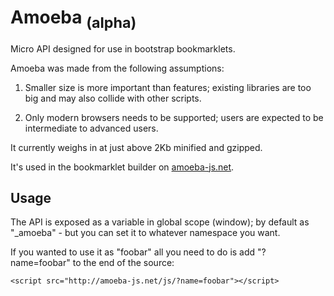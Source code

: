 Amoeba <sub>(alpha)</sub>
=========================

Micro API designed for use in bootstrap bookmarklets.

Amoeba was made from the following assumptions:

1. Smaller size is more important than features; existing libraries are too big and may also collide with other scripts.

2. Only modern browsers needs to be supported; users are expected to be intermediate to advanced users.

It currently weighs in at just above 2Kb minified and gzipped.

It's used in the bookmarklet builder on <a href="http://amoeba-js.net/">amoeba-js.net</a>.

Usage
-----

The API is exposed as a variable in global scope (window); by default as "_amoeba" - but you can set it to whatever namespace you want.

If you wanted to use it as "foobar" all you need to do is add "?name=foobar" to the end of the source:

    <script src="http://amoeba-js.net/js/?name=foobar"></script>
